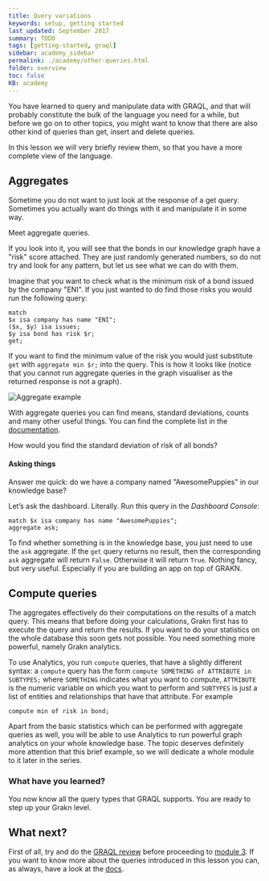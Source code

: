 ```yaml
---
title: Query variations
keywords: setup, getting started
last_updated: September 2017
summary: TODO
tags: [getting-started, graql]
sidebar: academy_sidebar
permalink: ./academy/other-queries.html
folder: overview
toc: false
KB: academy
---
```


You have learned to query and manipulate data with GRAQL, and that will probably constitute the bulk of the language you need for a while, but before we go on to other topics, you might want to know that there are also other kind of queries than get, insert and delete queries.

In this lesson we will very briefly review them, so that you have a more complete view of the language.

## Aggregates
Sometime you do not want to just look at the response of a get query. Sometimes you actually want do things with it and manipulate it in some way.

Meet aggregate queries.

If you look into it, you will see that the bonds in our knowledge graph have a "risk" score attached. They are just randomly generated numbers, so do not try and look for any pattern, but let us see what we can do with them.

Imagine that you want to check what is the minimum risk of a bond issued by the company "ENI". If you just wanted to do find those risks you would run the following query:

```graql
match
$x isa company has name "ENI";
($x, $y) isa issues;
$y isa bond has risk $r;
get;
```

If you want to find the minimum value of the risk you would just substitute `get` with  `aggregate min $r;` into the query. This is how it looks like (notice that you cannot run aggregate queries in the graph visualiser as the returned response is not a graph).

  ![Aggregate example](/images/academy/2-graql/aggregate-query.png)

With aggregate queries you can find means, standard deviations, counts and many other useful things. You can find the complete list in the [documentation](..//docs/querying-data/aggregate-queries).

How would you find the standard deviation of risk of all bonds?


#### Asking things
Answer me quick: do we have a company named "AwesomePuppies" in our knowledge base?

Let’s ask the dashboard. Literally. Run this query in the _Dashboard Console_:

```graql
match $x isa company has name "AwesomePuppies";
aggregate ask;
```

To find whether something is in the knowledge base, you just need to use the `ask` aggregate. If the `get` query returns no result, then the corresponding `ask` aggregate will return `False`. Otherwise it will return `True`. Nothing fancy, but very useful. Especially if you are building an app on top of GRAKN.


## Compute queries
The aggregates effectively do their computations on the results of a match query. This means that before doing your calculations, Grakn first has to execute the query and return the results. If you want to do your statistics on the whole database this soon gets not possible. You need something more powerful, namely Grakn analytics.

To use Analytics, you run `compute` queries, that have a slightly different syntax: a `compute` query has the form `compute SOMETHING of ATTRIBUTE in SUBTYPES;` where `SOMETHING` indicates what you want to compute, `ATTRIBUTE` is the numeric variable on which you want to perform and `SUBTYPES` is just a list of entities and relationships that have that attribute. For example

```graql
compute min of risk in bond;
```

Apart from the basic statistics which can be performed with aggregate queries as well, you will be able to use Analytics to run powerful graph analytics on your whole knowledge base. The topic deserves definitely more attention that this brief example, so we will dedicate a whole module to it later in the series.


### What have you learned?
You now know all the query types that GRAQL supports. You are ready to step up your Grakn level.


## What next?
First of all, try and do the [GRAQL review](./graql-review.html) before proceeding to [module 3](./schema-elements.html). If you want to know more about the queries introduced in this lesson you can, as always, have a look at the [docs](../index.html).
